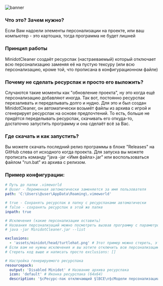 ![banner](https://i.imgur.com/zqKfCU3.png)
### Что это? Зачем нужно?
Если Вам надоели элементы персонализации на проекте, или ваш компьютер - это картошка, тогда программа не будет лишней
### Принцип работы
MinidotCleaner создаёт ресурспак (настраеваемый) который отключает всю персонализацию заменяя её на пустую тексуру (или всю персонализацию, кроме той, что прописана в конфигурационном файле)
### Почему не сделать ресурспак и просто его выложить?
Случаются такие моменты как "обновление проекта", ну это когда ещё персонализацию добавляют иногда. Так вот, постоянно ресурспак перезаливать и переделывать долго и нудно.
Для это и был создан MinidotCleaner, он автоматически возьмёт файлы из архива с игрой и сгенерирует ресурспак на основе предпочтений.
То есть, больше не придётся переделывать ресурспак, скачивать его откуда-то, достаточно запустить программу и она сделаёт всё за Вас.
### Где скачать и как запустить?
Вы можете скачать последний релиз программы в блоке "Releases" на GitHub слева от исходного когда проекта.
Для запуска вы можете прописать команду "java -jar <Имя файла>.jar" или воспользоваться файлом "run.bat" из архива с релизом.
### Пример конфигурации:
```yaml
# Путь до папки .vimeworld
# @user - Переменная автоматически заменяется за имя пользователя
path: 'C:\Users\@user\AppData\Roaming\.vimeworld'

# true - Сохранять ресурспак в папку с ресурспаками автоматически
# false - сохранять ресурспак в этой же папке
inpath: true

# Исключения (какие персонализации оставить)
# Названия персонализаций можно посмотреть вызвав программу с параметром --list или запустив файл list.bat
# java -jar MinidotCleaner.jar --list

exclusions:
  - 'assets/minidot/head/turtlehat.png' # Этот пример можно стереть, это шапка черепахи, она есть тут, значит она показывается в игре
# Если вам не нужны исключения и вы хотите отключить всю персонализацию, достаточно
# Стереть код выше и написать просто exclusions: []

# Настройка генерируемого ресурспака
resourcepack:
  output: 'Disabled Minidot' # Название архива ресурспака
  icon: 'default' # Иконка ресурспака (64x64)
  description: '§cРесурс-пак отключающий §lВСЕ\n§cМодели персонализации VimeWorld' # Описание ресурспака
```